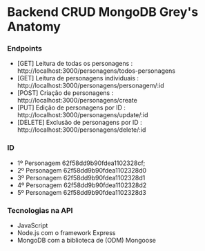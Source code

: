 # Backend CRUD MongoDB Grey's Anatomy

### Endpoints

- [GET] Leitura de todas os personagens : http://localhost:3000/personagens/todos-personagens
- [GET] Leitura de personagens individuais : http://localhost:3000/personagens/personagem/:id
- [POST] Criação de personagens : http://localhost:3000/personagens/create
- [PUT] Edição de personagens por ID : http://localhost:3000/personagens/update/:id
- [DELETE] Exclusão de personagens por ID : http://localhost:3000/personagens/delete/:id

### ID

- 1º Personagem 62f58dd9b90fdea1102328cf;
- 2º Personagem 62f58dd9b90fdea1102328d0
- 3º Personagem 62f58dd9b90fdea1102328d1
- 4º Personagem 62f58dd9b90fdea1102328d2
- 5º Personagem 62f58dd9b90fdea1102328d3

### Tecnologias na API

- JavaScript
- Node.js com o framework Express
- MongoDB com a biblioteca de (ODM) Mongoose

